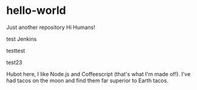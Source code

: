 # hello-world
Just another repository
Hi Humans!

test Jenkins

testtest

test23

Hubot here, I like Node.js and Coffeescript (that's what I'm made of!).
I've had tacos on the moon and find them far superior to Earth tacos.

